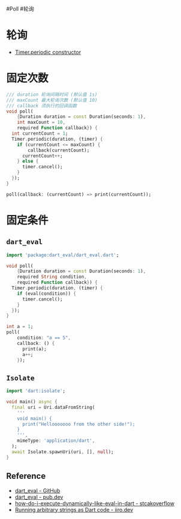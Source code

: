 #Poll #轮询
# 轮询

- [Timer.periodic constructor](https://api.flutter.dev/flutter/dart-async/Timer/Timer.periodic.html)

# 固定次数

```dart
/// duration 轮询间隔时间 (默认值 1s)
/// maxCount 最大轮询次数 (默认值 10)
/// callback 须执行的回调函数
void poll(
    {Duration duration = const Duration(seconds: 1),
    int maxCount = 10,
    required Function callback}) {
  int currentCount = 1;
  Timer.periodic(duration, (timer) {
    if (currentCount <= maxCount) {
	    callback(currentCount);
      currentCount++;
    } else {
      timer.cancel();
    }
  });
}

poll(callback: (currentCount) => print(currentCount));
```

# 固定条件

## `dart_eval`

```dart
import 'package:dart_eval/dart_eval.dart';

void poll(
    {Duration duration = const Duration(seconds: 1),
    required String condition,
    required Function callback}) {
  Timer.periodic(duration, (timer) {
    if (eval(condition)) {
      timer.cancel();
    }
  });
}

int a = 1;
poll(
    condition: "a == 5",
    callback: () {
      print(a);
      a++;
    });
```

## `Isolate`

```dart
import 'dart:isolate';

void main() async {
  final uri = Uri.dataFromString(
    '''
    void main() {
      print("Hellooooooo from the other side!");
    }
    ''',
    mimeType: 'application/dart',
  );
  await Isolate.spawnUri(uri, [], null);
}
```

## Reference

- [dart_eval - GitHub](https://github.com/ethanblake4/dart_eval)
- [dart_eval - pub.dev](https://pub.dev/packages/dart_eval)
- [how-do-i-execute-dynamically-like-eval-in-dart - stcakoverflow](https://stackoverflow.com/questions/13585082/how-do-i-execute-dynamically-like-eval-in-dart)
- [Running arbitrary strings as Dart code - iiro.dev](https://iiro.dev/how-to-eval-in-dart/)
